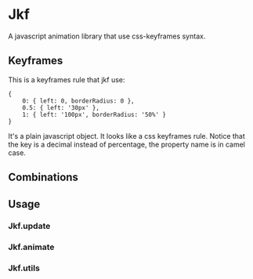 # Jkf
A javascript animation library that use css-keyframes syntax.

## Keyframes
This is a keyframes rule that jkf use:

    {
        0: { left: 0, borderRadius: 0 },
        0.5: { left: '30px' },
        1: { left: '100px', borderRadius: '50%' }
    }

It's a plain javascript object. It looks like a css keyframes rule.
Notice that the key is a decimal instead of percentage, the property name is in camel case.

## Combinations

## Usage

### Jkf.update

### Jkf.animate

### Jkf.utils

